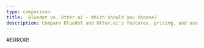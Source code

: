 ```yaml
---
type: comparison
title:  Bluedot vs. Otter.ai – Which should you choose?
description: Compare Bluedot and Otter.ai's features, pricing, and use cases to find the best transcription tool for your needs. Plus, discover Circleback as an alternative option.
---
```


#ERROR!